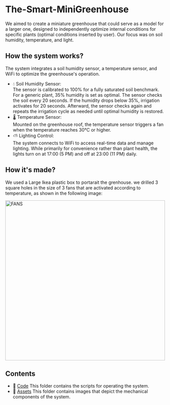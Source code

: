 # The-Smart-MiniGreenhouse

We aimed to create a miniature greenhouse that could serve as a model for a larger one, designed to independently optimize internal conditions for specific plants (optimal conditions inserted by user). Our focus was on soil humidity, temperature, and light.

## How the system works?
The system integrates a soil humidity sensor, a temperature sensor, and WiFi to optimize the greenhouse's operation.  

- 💧 Soil Humidity Sensor:  
  The sensor is calibrated to 100% for a fully saturated soil benchmark. For a generic plant, 35% humidity is set as optimal. The sensor checks the soil every 20 seconds. If the humidity drops below 35%, irrigation activates for 20 seconds. Afterward, the sensor checks again and repeats the irrigation cycle as needed until optimal humidity is restored.  
- 🌡️ Temperature Sensor:  
  Mounted on the greenhouse roof, the temperature sensor triggers a fan when the temperature reaches 30°C or higher.  
- ⛅ Lighting Control:  
  The system connects to WiFi to access real-time data and manage lighting. While primarily for convenience rather than plant health, the lights turn on at 17:00 (5 PM) and off at 23:00 (11 PM) daily.  

## How it's made?
We used a Large Ikea plastic box to portarait the grenhouse. we drilled 3 square holes in the size of 3 fans that are activated according to temperature, as shown in the following image: 

<img src="Assets/IMG_3485.HEIC" alt="FANS" width="500">





## Contents

- 📁 [Code](/Code/) This folder contains the scripts for operating the system.
- 📁 [Assets](/Assets/) This folder contains images that depict the mechanical components of the system.


 


